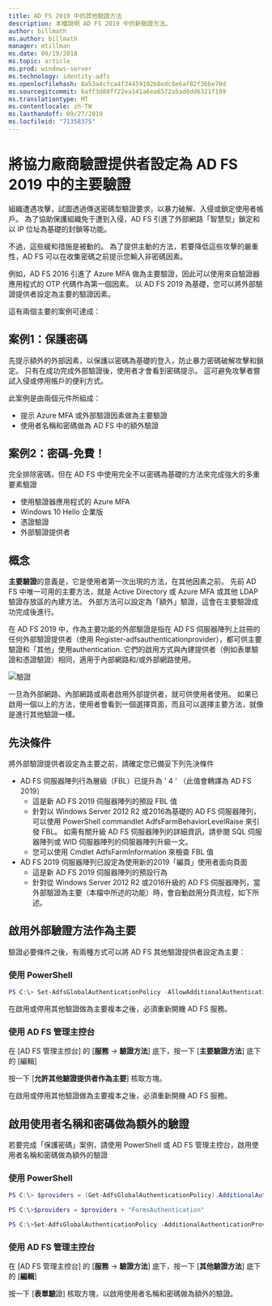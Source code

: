 ```yaml
---
title: AD FS 2019 中的其他驗證方法
description: 本檔說明 AD FS 2019 中的新驗證方法。
author: billmath
ms.author: billmath
manager: mtillman
ms.date: 09/19/2018
ms.topic: article
ms.prod: windows-server
ms.technology: identity-adfs
ms.openlocfilehash: 8a53a4cfca4f34459102b8edc8e6af82f36be70d
ms.sourcegitcommit: 6aff3d88ff22ea141a6ea6572a5ad8dd6321f199
ms.translationtype: MT
ms.contentlocale: zh-TW
ms.lasthandoff: 09/27/2019
ms.locfileid: "71358375"
---
```

# <a name="configure-3rd-party-authentication-providers-as-primary-authentication-in-ad-fs-2019"></a>將協力廠商驗證提供者設定為 AD FS 2019 中的主要驗證


組織遭遇攻擊，試圖透過傳送密碼型驗證要求，以暴力破解、入侵或鎖定使用者帳戶。  為了協助保護組織免于遭到入侵，AD FS 引進了外部網路「智慧型」鎖定和以 IP 位址為基礎的封鎖等功能。  

不過，這些緩和措施是被動的。  為了提供主動的方法，若要降低這些攻擊的嚴重性，AD FS 可以在收集密碼之前提示您輸入非密碼因素。  

例如，AD FS 2016 引進了 Azure MFA 做為主要驗證，因此可以使用來自驗證器應用程式的 OTP 代碼作為第一個因素。
以 AD FS 2019 為基礎，您可以將外部驗證提供者設定為主要的驗證因素。

這有兩個主要的案例可達成：

## <a name="scenario-1-protect-the-password"></a>案例1：保護密碼
先提示額外的外部因素，以保護以密碼為基礎的登入，防止暴力密碼破解攻擊和鎖定。  只有在成功完成外部驗證後，使用者才會看到密碼提示。  這可避免攻擊者嘗試入侵或停用帳戶的便利方式。

此案例是由兩個元件所組成：
- 提示 Azure MFA 或外部驗證因素做為主要驗證
- 使用者名稱和密碼做為 AD FS 中的額外驗證

## <a name="scenario-2-password-free"></a>案例2：密碼-免費！
完全排除密碼，但在 AD FS 中使用完全不以密碼為基礎的方法來完成強大的多重要素驗證
- 使用驗證器應用程式的 Azure MFA
- Windows 10 Hello 企業版
- 憑證驗證
- 外部驗證提供者

## <a name="concepts"></a>概念
**主要驗證**的意義是，它是使用者第一次出現的方法，在其他因素之前。  先前 AD FS 中唯一可用的主要方法，就是 Active Directory 或 Azure MFA 或其他 LDAP 驗證存放區的內建方法。  外部方法可以設定為「額外」驗證，這會在主要驗證成功完成後進行。

在 AD FS 2019 中，作為主要功能的外部驗證是指在 AD FS 伺服器陣列上註冊的任何外部驗證提供者（使用 Register-adfsauthenticationprovider），都可供主要驗證和「其他」使用authentication. 它們的啟用方式與內建提供者（例如表單驗證和憑證驗證）相同，適用于內部網路和/或外部網路使用。

![驗證](media/Additional-Authentication-Methods-AD-FS/auth1.png)

一旦為外部網路、內部網路或兩者啟用外部提供者，就可供使用者使用。  如果已啟用一個以上的方法，使用者會看到一個選擇頁面，而且可以選擇主要方法，就像是進行其他驗證一樣。

## <a name="pre-requisites"></a>先決條件
將外部驗證提供者設定為主要之前，請確定您已備妥下列先決條件
- AD FS 伺服器陣列行為層級（FBL）已提升為 ' 4 ' （此值會轉譯為 AD FS 2019）
    - 這是新 AD FS 2019 伺服器陣列的預設 FBL 值
    - 針對以 Windows Server 2012 R2 或2016為基礎的 AD FS 伺服器陣列，可以使用 PowerShell commandlet AdfsFarmBehaviorLevelRaise 來引發 FBL。  如需有關升級 AD FS 伺服器陣列的詳細資訊，請參閱 SQL 伺服器陣列或 WID 伺服器陣列的伺服器陣列升級一文。 
    - 您可以使用 Cmdlet AdfsFarmInformation 來檢查 FBL 值
- AD FS 2019 伺服器陣列已設定為使用新的2019「編頁」使用者面向頁面
    - 這是新 AD FS 2019 伺服器陣列的預設行為
    - 針對從 Windows Server 2012 R2 或2016升級的 AD FS 伺服器陣列，當外部驗證為主要（本檔中所述的功能）時，會自動啟用分頁流程，如下所述。

## <a name="enable-external-authentication-methods-as-primary"></a>啟用外部驗證方法作為主要
驗證必要條件之後，有兩種方式可以將 AD FS 其他驗證提供者設定為主要：

### <a name="using-powershell"></a>使用 PowerShell


```powershell
PS C:\> Set-AdfsGlobalAuthenticationPolicy -AllowAdditionalAuthenticationAsPrimary $true
``` 


在啟用或停用其他驗證做為主要複本之後，必須重新開機 AD FS 服務。

### <a name="using-the-ad-fs-management-console"></a>使用 AD FS 管理主控台
在 [AD FS 管理主控台] 的 [**服務** -> **驗證方法**] 底下，按一下 [**主要驗證方法**] 底下的 [編輯]

按一下 [**允許其他驗證提供者作為主要**] 核取方塊。

在啟用或停用其他驗證做為主要複本之後，必須重新開機 AD FS 服務。

## <a name="enable-username-and-password-as-additional-authentication"></a>啟用使用者名稱和密碼做為額外的驗證
若要完成「保護密碼」案例，請使用 PowerShell 或 AD FS 管理主控台，啟用使用者名稱和密碼做為額外的驗證
### <a name="using-powershell"></a>使用 PowerShell



```powershell
PS C:\> $providers = (Get-AdfsGlobalAuthenticationPolicy).AdditionalAuthenticationProvider

PS C:\>$providers = $providers + "FormsAuthentication"

PS C:\>Set-AdfsGlobalAuthenticationPolicy -AdditionalAuthenticationProvider $providers
``` 

### <a name="using-the-ad-fs-management-console"></a>使用 AD FS 管理主控台
在 [AD FS 管理主控台] 的 [**服務** -> **驗證方法**] 底下，按一下 [**其他驗證方法**] 底下的 [**編輯**]

按一下 [**表單驗**證] 核取方塊，以啟用使用者名稱和密碼做為額外的驗證。

